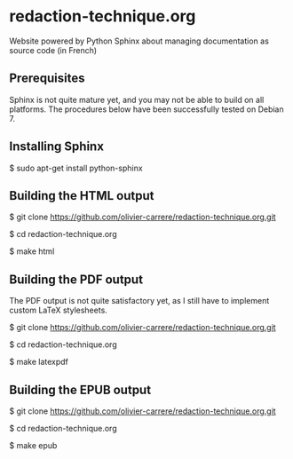 redaction-technique.org
=======================

Website powered by Python Sphinx about managing documentation as source code (in French)


Prerequisites
-------------

Sphinx is not quite mature yet, and you may not be able to build on all
platforms. The procedures below have been successfully tested on Debian 7.

Installing Sphinx
-----------------

$ sudo apt-get install python-sphinx

Building the HTML output
------------------------

$ git clone https://github.com/olivier-carrere/redaction-technique.org.git

$ cd redaction-technique.org

$ make html

Building the PDF output
------------------------

The PDF output is not quite satisfactory yet, as I still have to implement
custom LaTeX stylesheets.

$ git clone https://github.com/olivier-carrere/redaction-technique.org.git

$ cd redaction-technique.org

$ make latexpdf

Building the EPUB output
------------------------

$ git clone https://github.com/olivier-carrere/redaction-technique.org.git

$ cd redaction-technique.org

$ make epub
